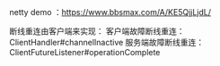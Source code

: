 netty demo ：https://www.bbsmax.com/A/KE5QjjLjdL/

断线重连由客户端来实现：
    客户端故障断线重连：ClientHandler#channelInactive
    服务端故障断线重连：ClientFutureListener#operationComplete